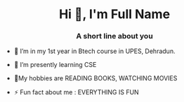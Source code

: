 <h1 align="center">Hi 👋, I'm Full Name</h1>
<h3 align="center">A short line about you</h3>

- 🔭 I’m in my 1st year in Btech course in UPES, Dehradun.
- 🌱 I’m presently learning  CSE
- 💬My hobbies are READING BOOKS, WATCHING MOVIES

- ⚡ Fun fact about me :   EVERYTHING IS FUN

